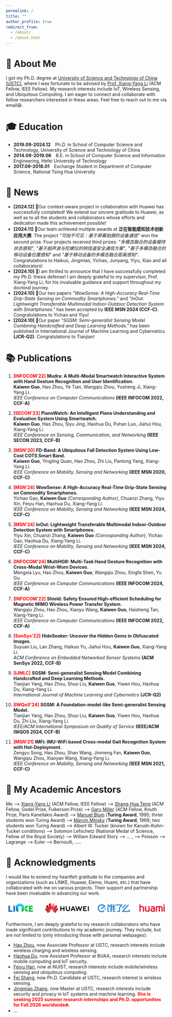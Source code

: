```yaml
---
permalink: /
title: ""
author_profile: true
redirect_from: 
  - /about/
  - /about.html
---
```

# 👤 About Me
I got my Ph.D. degree at [University of Science and Technology of China (USTC)](https://www.ustc.edu.cn/), where I was fortunate to be advised by [Prof. Xiang-Yang Li](http://staff.ustc.edu.cn/~xiangyangli/) (ACM Fellow, IEEE Fellow). My research interests include IoT, Wireless Sensing, and Ubiquitous Computing. I am eager to connect and collaborate with fellow researchers interested in these areas. Feel free to reach out to me via email😆.

# 🎓 Education
- **2019.09-2024.12**&emsp;Ph.D. in School of Computer Science and Technology, University of Science and Technology of China
- **2014.09-2019.06**&emsp;B.E. in School of Computer Science and Information Engineering, Hefei University of Technology
- **2017.09-2018.01**&emsp;Exchange Student in Department of Computer Science, National Tsing Hua University

# 📰 News
- **[2024.12]** 🎉Our context-aware project in collaboration with Huawei has successfully completed! We extend our sincere gratitude to Huawei, as well as to all the students and collaborators whose efforts and dedication made this achievement possible!
- **[2024.11]** 🎉Our team achieved multiple awards at **泛在智能感知技术创新应用大赛**. The project *"可拍不可见：基于屏幕拍摄的设备通信"* won the second prize. Four projects received third prizes: *"多模态融合的设备握持状态感知"*, *"基于超声波与陀螺仪的侧信道安全通信方案"*, *"基于多模态融合的移动设备位置感知"* and *"基于移动设备的多模态融合距离感知"*. Congratulations to Haikuo, Jingmiao, Yichao, Junyang, Yiyu, Xiao and all collaborators!
- **[2024.10]** 🥳I am thrilled to announce that I have successfully completed my Ph.D. thesis defense! I am deeply grateful to my supervisor, Prof. Xiang-Yang Li, for his invaluable guidance and support throughout my doctoral journey.
- **[2024.10]** 🎉Our two papers *"WowSense: A High-Accuracy Real-Time Grip-State Sensing on Commodity Smartphones."* and *"InOut: Lightweight Transferable Multimodal Indoor-Outdoor Detection System with Smartphones."* has been accepted by **IEEE MSN 2024 (CCF-C)**. Congratulations to Yichao and Yiyu!
- **[2024.10]** 🎉Our paper *"SGSM: Semi-generalist Sensing Model Combining Handcrafted and Deep Learning Methods."* has been published in International Journal of Machine Learning and Cybernetics **(JCR-Q2)**. Congratulations to Tianjian!

# 📚 Publications
1. <span style="color: red; font-weight: bold;">[INFOCOM'22]</span> **Mudra: A Multi-Modal Smartwatch Interactive System with Hand Gesture Recognition and User Identification.**  
   **Kaiwen Guo**, Hao Zhou, Ye Tian, Wangqiu Zhou, Yusheng Ji, Xiang-Yang Li.  
   *IEEE Conference on Computer Communications* **(IEEE INFOCOM 2022, CCF-A)**

2. <span style="color: red; font-weight: bold;">[SECON'23]</span> **PianoWatch: An Intelligent Piano Understanding and Evaluation System Using Smartwatch.**  
   **Kaiwen Guo**, Hao Zhou, Siyu Jing, Haohua Du, Puhan Luo, Jiahui Hou, Xiang-Yang Li.  
   *IEEE Conference on Sensing, Communication, and Networking* **(IEEE SECON 2023, CCF-B)**

3. <span style="color: red; font-weight: bold;">[MSN'20]</span> **FD-Band: A Ubiquitous Fall Detection System Using Low-Cost COTS Smart Band.**  
   **Kaiwen Guo**, Yingling Quan, Hao Zhou, Zhi Liu, Panlong Yang, Xiang-Yang Li.  
   *IEEE Conference on Mobility, Sensing and Networking* **(IEEE MSN 2020, CCF-C)**

4. <span style="color: red; font-weight: bold;">[MSN'24]</span> **WowSense: A High-Accuracy Real-Time Grip-State Sensing on Commodity Smartphones.**  
   Yichao Gao, **Kaiwen Guo** *(Corresponding Author)*, Chuanzi Zhang, Yiyu Xin, Feiyu Han, Haohua Du, Xiang-Yang Li.  
   *IEEE Conference on Mobility, Sensing and Networking* **(IEEE MSN 2024, CCF-C)**

5. <span style="color: red; font-weight: bold;">[MSN'24]</span> **InOut: Lightweight Transferable Multimodal Indoor-Outdoor Detection System with Smartphones.**  
   Yiyu Xin, Chuanzi Zhang, **Kaiwen Guo** *(Corresponding Author)*, Yichao Gao, Haohua Du, Xiang-Yang Li.  
   *IEEE Conference on Mobility, Sensing and Networking* **(IEEE MSN 2024, CCF-C)**

6. <span style="color: red; font-weight: bold;">[INFOCOM'24]</span> **MultiHGR: Multi-Task Hand Gesture Recognition with Cross-Modal Wrist-Worn Devices.**  
   Mengxia Lyu, Hao Zhou, **Kaiwen Guo**, Wangqiu Zhou, Xingfa Shen, Yu Gu.  
   *IEEE Conference on Computer Communications* **(IEEE INFOCOM 2024, CCF-A)**

7. <span style="color: red; font-weight: bold;">[INFOCOM'22]</span> **Shield: Safety Ensured High-efficient Scheduling for Magnetic MIMO Wireless Power Transfer System.**  
   Wangqiu Zhou, Hao Zhou, Xiaoyu Wang, **Kaiwen Guo**, Haisheng Tan, Xiang-Yang Li.  
   *IEEE Conference on Computer Communications* **(IEEE INFOCOM 2022, CCF-A)**

8. <span style="color: red; font-weight: bold;">[SenSys'22]</span> **HideSeeker: Uncover the Hidden Gems in Obfuscated Images.**  
   Suyuan Liu, Lan Zhang, Haikuo Yu, Jiahui Hou, **Kaiwen Guo**, Xiang-Yang Li.  
   *ACM Conference on Embedded Networked Sensor Systems* **(ACM SenSys 2022, CCF-B)**

9. <span style="color: red; font-weight: bold;">[IJMLC]</span> **SGSM: Semi-generalist Sensing Model Combining Handcrafted and Deep Learning Methods.**  
   Tianjian Yang, Hao Zhou, Shuo Liu, **Kaiwen Guo**, Yiwen Hou, Haohua Du, Xiang-Yang Li.  
   *International Journal of Machine Learning and Cybernetics* **(JCR-Q2)**

10. <span style="color: red; font-weight: bold;">[IWQoS'24]</span> **SGSM: A Foundation-model-like Semi-generalist Sensing Model.**  
    Tianjian Yang, Hao Zhou, Shuo Liu, **Kaiwen Guo**, Yiwen Hou, Haohua Du, Zhi Liu, Xiang-Yang Li.  
    *IEEE/ACM International Symposium on Quality of Service* **(IEEE/ACM IWQOS 2024, CCF-B)**

11. <span style="color: red; font-weight: bold;">[MSN'21]</span> **IMFi: IMU-WiFi based Cross-modal Gait Recognition System with Hot-Deployment.**  
    Zengyu Song, Hao Zhou, Shan Wang, Jinmeng Fan, **Kaiwen Guo**, Wangqiu Zhou, Xiaoyan Wang, Xiang-Yang Li.  
    *IEEE Conference on Mobility, Sensing and Networking* **(IEEE MSN 2021, CCF-C)**

# 🧬 My Academic Ancestors
Me --> [Xiang-Yang Li](http://staff.ustc.edu.cn/~xiangyangli/) (ACM Fellow, IEEE Fellow) --> [Shang-Hua Teng](https://en.wikipedia.org/w/index.php?title=Shang-Hua_Teng) (ACM Fellow, Godel Prize, Fulkerson Prize) --> [Gary Miller](https://en.wikipedia.org/wiki/Gary_Miller_(computer_scientist)) (ACM Fellow, Knuth Prize, Paris Kanellakis Award) --> [Manuel Blum](https://en.wikipedia.org/wiki/Manuel_Blum) (**Turing Award**, 1995; three students won Turing Award) --> [Marvin Minsky](https://en.wikipedia.org/wiki/Marvin_Minsky) (**Turing Award**, 1969; two students won Turing Award) --> Albert W. Tucker (known for Karush–Kuhn–Tucker conditions) --> Solomon Lefschetz (National Medal of Science, Fellow of the Royal Society) --> William Edward Story -->   ... ,  --> Poisson --> Lagrange --> Euler --> Bernoulli, .....

# 🤝 Acknowledgments
I would like to extend my heartfelt gratitude to the companies and organizations (such as LINKE, Huawei, Eleme, Huami, etc.) that have collaborated with me on various projects. Their support and partnership have been invaluable in advancing our work. 
<div style="text-align: center; margin: 20px 0;">
  <img src="../images/ack_logo.png" alt="Company Logo" style="max-width: 100%; height: auto;">
</div>
Furthermore, I am deeply grateful to my research collaborators who have made significant contributions to my academic journey. They include, but are not limited to (only introducing those with personal webpages):

- [Hao Zhou](https://cs.ustc.edu.cn/2020/0905/c23239a460148/page.htm), now Associate Professor at USTC, research interests include wireless charging and wireless sensing.
- [Haohua Du](https://cst.buaa.edu.cn/info/1113/2720.htm), now Assistant Professor at BUAA, research interests include mobile computing and IoT security.
- [Feiyu Han](https://fyhancs.github.io/), now at NUIST, research interests include mobile/wireless sensing and ubiquitous computing.
- [Fei Shang](https://zaoanhh.github.io/), now Ph.D. Candidate at USTC, research interest is wireless sensing.
- [Jingmiao Zhang](https://glycineeeee.github.io/), now Master at USTC, research interests include security and privacy in IoT systems and machine learning. <span style="color: red; font-weight: bold;">She is seeking 2025 summer research internships and Ph.D. opportunities for Fall 2026 worldwide🔥.</span>
- ...


